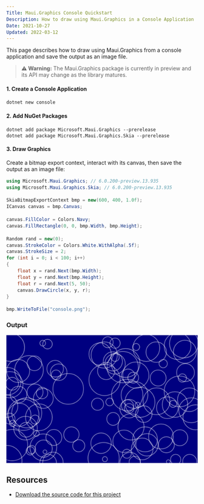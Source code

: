 ```yaml
---
Title: Maui.Graphics Console Quickstart
Description: How to draw using Maui.Graphics in a Console Application
Date: 2021-10-27
Updated: 2022-03-12
---
```


This page describes how to draw using Maui.Graphics from a console application and save the output as an image file.

> **⚠️ Warning:** The Maui.Graphics package is currently in preview and its API may change as the library matures.

#### 1. Create a Console Application

```
dotnet new console
```

#### 2. Add NuGet Packages

```
dotnet add package Microsoft.Maui.Graphics --prerelease
dotnet add package Microsoft.Maui.Graphics.Skia --prerelease
```

#### 3. Draw Graphics

Create a bitmap export context, interact with its canvas, then save the output as an image file:

```cs
using Microsoft.Maui.Graphics; // 6.0.200-preview.13.935
using Microsoft.Maui.Graphics.Skia; // 6.0.200-preview.13.935

SkiaBitmapExportContext bmp = new(600, 400, 1.0f);
ICanvas canvas = bmp.Canvas;

canvas.FillColor = Colors.Navy;
canvas.FillRectangle(0, 0, bmp.Width, bmp.Height);

Random rand = new(0);
canvas.StrokeColor = Colors.White.WithAlpha(.5f);
canvas.StrokeSize = 2;
for (int i = 0; i < 100; i++)
{
    float x = rand.Next(bmp.Width);
    float y = rand.Next(bmp.Height);
    float r = rand.Next(5, 50);
    canvas.DrawCircle(x, y, r);
}

bmp.WriteToFile("console.png");
```

### Output

<img src="console.png" class="border shadow mb-5">

## Resources

* [Download the source code for this project](https://github.com/swharden/Csharp-Data-Visualization/tree/main/projects/maui-graphics)